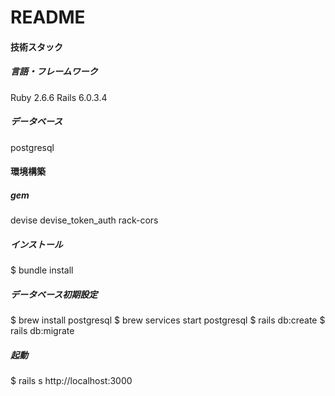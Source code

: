 # README


#### 技術スタック

##### 言語・フレームワーク
Ruby 2.6.6
Rails 6.0.3.4

##### データベース
postgresql

#### 環境構築

##### gem
devise
devise_token_auth
rack-cors

##### インストール
$ bundle install

##### データベース初期設定
$ brew install postgresql
$ brew services start postgresql
$ rails db:create
$ rails db:migrate

##### 起動
$ rails s
http://localhost:3000

